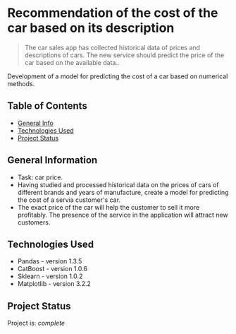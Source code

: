 # Recommendation of the cost of the car based on its description

> The car sales app has collected historical data of prices and descriptions of cars. The new service should predict the price of the car based on the available data..

Development of a model for predicting the cost of a car based on numerical methods.

## Table of Contents
* [General Info](#general-information)
* [Technologies Used](#technologies-used)
* [Project Status](#project-status)


## General Information
- Task: car price.
- Having studied and processed historical data on the prices of cars of different brands and years of manufacture, create a model for predicting the cost of a servia customer's car.
- The exact price of the car will help the customer to sell it more profitably. The presence of the service in the application will attract new customers.



## Technologies Used
- Pandas - version 1.3.5
- CatBoost - version 1.0.6
- Sklearn - version 1.0.2
- Matplotlib - version 3.2.2


## Project Status
Project is: _complete_ 
